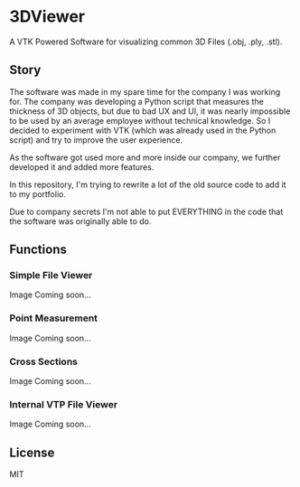 # 3DViewer
 
A VTK Powered Software for visualizing common 3D Files (.obj, .ply, .stl).

## Story
The software was made in my spare time for the company I was working for.
The company was developing a Python script that measures the thickness of 3D objects, but due to bad UX and UI, it was nearly impossible to be used by an average employee without technical knowledge. So I decided to experiment with VTK (which was already used in the Python script) and try to improve the user experience.

As the software got used more and more inside our company, we further developed it and added more features.

In this repository, I'm trying to rewrite a lot of the old source code to add it to my portfolio.

Due to company secrets I'm not able to put EVERYTHING in the code that the software was originally able to do.

## Functions

### Simple File Viewer

Image Coming soon...

### Point Measurement
Image Coming soon...

### Cross Sections
Image Coming soon...

### Internal VTP File Viewer
Image Coming soon...

## License
MIT
